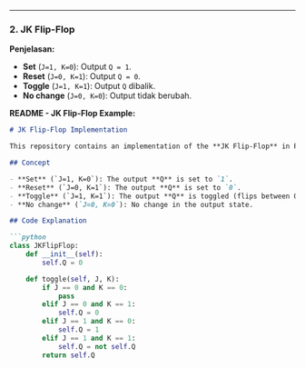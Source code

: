 
---

### **2. JK Flip-Flop**

**Penjelasan:**
- **Set** (`J=1, K=0`): Output `Q = 1`.
- **Reset** (`J=0, K=1`): Output `Q = 0`.
- **Toggle** (`J=1, K=1`): Output `Q` dibalik.
- **No change** (`J=0, K=0`): Output tidak berubah.

**README - JK Flip-Flop Example:**

```markdown
# JK Flip-Flop Implementation

This repository contains an implementation of the **JK Flip-Flop** in Python. The JK Flip-Flop is an improvement over the SR Flip-Flop with toggle capability.

## Concept

- **Set** (`J=1, K=0`): The output **Q** is set to `1`.
- **Reset** (`J=0, K=1`): The output **Q** is set to `0`.
- **Toggle** (`J=1, K=1`): The output **Q** is toggled (flips between 0 and 1).
- **No change** (`J=0, K=0`): No change in the output state.

## Code Explanation

```python
class JKFlipFlop:
    def __init__(self):
        self.Q = 0

    def toggle(self, J, K):
        if J == 0 and K == 0:
            pass
        elif J == 0 and K == 1:
            self.Q = 0
        elif J == 1 and K == 0:
            self.Q = 1
        elif J == 1 and K == 1:
            self.Q = not self.Q
        return self.Q
